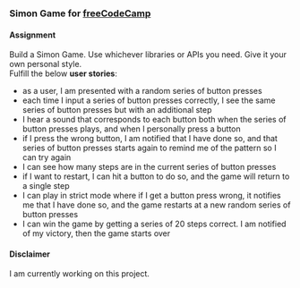 ### Simon Game for [freeCodeCamp](https://www.freecodecamp.org/challenges/build-a-simon-game)

#### Assignment
Build a Simon Game. Use whichever libraries or APIs you need. Give it your own personal style.  
Fulfill the below **user stories**:
- as a user, I am presented with a random series of button presses  
- each time I input a series of button presses correctly, I see the same series of button presses but with an additional step  
- I hear a sound that corresponds to each button both when the series of button presses plays, and when I personally press a button  
- if I press the wrong button, I am notified that I have done so, and that series of button presses starts again to remind me of the pattern so I can try again  
- I can see how many steps are in the current series of button presses  
- if I want to restart, I can hit a button to do so, and the game will return to a single step  
- I can play in strict mode where if I get a button press wrong, it notifies me that I have done so, and the game restarts at a new random series of button presses  
- I can win the game by getting a series of 20 steps correct. I am notified of my victory, then the game starts over

#### Disclaimer
I am currently working on this project.
